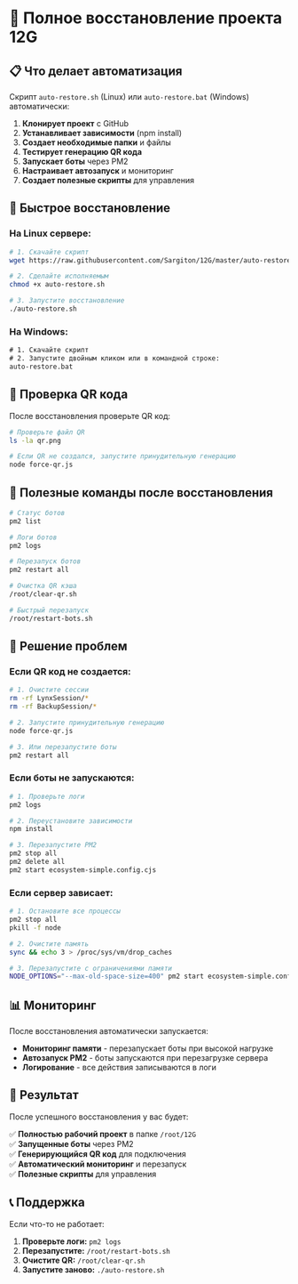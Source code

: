 # 🚀 Полное восстановление проекта 12G

## 📋 Что делает автоматизация

Скрипт `auto-restore.sh` (Linux) или `auto-restore.bat` (Windows) автоматически:

1. **Клонирует проект** с GitHub
2. **Устанавливает зависимости** (npm install)
3. **Создает необходимые папки** и файлы
4. **Тестирует генерацию QR кода**
5. **Запускает боты** через PM2
6. **Настраивает автозапуск** и мониторинг
7. **Создает полезные скрипты** для управления

## 🔧 Быстрое восстановление

### **На Linux сервере:**
```bash
# 1. Скачайте скрипт
wget https://raw.githubusercontent.com/Sargiton/12G/master/auto-restore.sh

# 2. Сделайте исполняемым
chmod +x auto-restore.sh

# 3. Запустите восстановление
./auto-restore.sh
```

### **На Windows:**
```cmd
# 1. Скачайте скрипт
# 2. Запустите двойным кликом или в командной строке:
auto-restore.bat
```

## 📱 Проверка QR кода

После восстановления проверьте QR код:

```bash
# Проверьте файл QR
ls -la qr.png

# Если QR не создался, запустите принудительную генерацию
node force-qr.js
```

## 🔧 Полезные команды после восстановления

```bash
# Статус ботов
pm2 list

# Логи ботов
pm2 logs

# Перезапуск ботов
pm2 restart all

# Очистка QR кэша
/root/clear-qr.sh

# Быстрый перезапуск
/root/restart-bots.sh
```

## 🚨 Решение проблем

### **Если QR код не создается:**
```bash
# 1. Очистите сессии
rm -rf LynxSession/*
rm -rf BackupSession/*

# 2. Запустите принудительную генерацию
node force-qr.js

# 3. Или перезапустите боты
pm2 restart all
```

### **Если боты не запускаются:**
```bash
# 1. Проверьте логи
pm2 logs

# 2. Переустановите зависимости
npm install

# 3. Перезапустите PM2
pm2 stop all
pm2 delete all
pm2 start ecosystem-simple.config.cjs
```

### **Если сервер зависает:**
```bash
# 1. Остановите все процессы
pm2 stop all
pkill -f node

# 2. Очистите память
sync && echo 3 > /proc/sys/vm/drop_caches

# 3. Перезапустите с ограничениями памяти
NODE_OPTIONS="--max-old-space-size=400" pm2 start ecosystem-simple.config.cjs
```

## 📊 Мониторинг

После восстановления автоматически запускается:

- **Мониторинг памяти** - перезапускает боты при высокой нагрузке
- **Автозапуск PM2** - боты запускаются при перезагрузке сервера
- **Логирование** - все действия записываются в логи

## 🎯 Результат

После успешного восстановления у вас будет:

✅ **Полностью рабочий проект** в папке `/root/12G`  
✅ **Запущенные боты** через PM2  
✅ **Генерирующийся QR код** для подключения  
✅ **Автоматический мониторинг** и перезапуск  
✅ **Полезные скрипты** для управления  

## 📞 Поддержка

Если что-то не работает:

1. **Проверьте логи:** `pm2 logs`
2. **Перезапустите:** `/root/restart-bots.sh`
3. **Очистите QR:** `/root/clear-qr.sh`
4. **Запустите заново:** `./auto-restore.sh`
